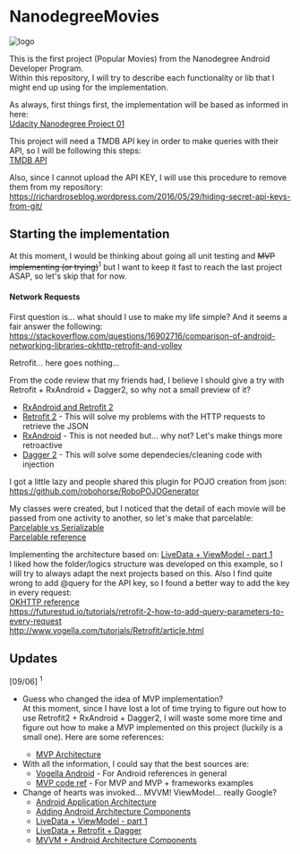 # NanodegreeMovies

![logo][LOGO]<br>

This is the first project (Popular Movies) from the Nanodegree Android Developer Program.<br>
Within this repository, I will try to describe each functionality or lib that I might end up using for the implementation.

As always, first things first, the implementation will be based as informed in here:<br>
[Udacity Nanodegree Project 01][UDNANO]

This project will need a TMDB API key in order to make queries with their API, so I will be following this steps:<br>
[TMDB API][TMDBAPI]

Also, since I cannot upload the API KEY, I will use this procedure to remove them from my repository:<br>
https://richardroseblog.wordpress.com/2016/05/29/hiding-secret-api-keys-from-git/

## Starting the implementation

At this moment, I would be thinking about going all unit testing and ~~MVP implementing (or trying)~~<sup>1</sup> but I want to keep it fast to reach the last project ASAP, so let's skip that for now.

#### Network Requests
First question is... what should I use to make my life simple? And it seems a fair answer the following:<br>
https://stackoverflow.com/questions/16902716/comparison-of-android-networking-libraries-okhttp-retrofit-and-volley

Retrofit... here goes nothing...

From the code review that my friends had, I believe I should give a try with Retrofit + RxAndroid + Dagger2, so why not a small preview of it?
* [RxAndroid and Retrofit 2][RXNRTFT2]
* [Retrofit 2][RTFT2] - This will solve my problems with the HTTP requests to retrieve the JSON
* [RxAndroid][RXAND] - This is not needed but... why not? Let's make things more retroactive
* [Dagger 2][DGGR2] - This will solve some dependecies/cleaning code with injection

I got a little lazy and people shared this plugin for POJO creation from json:<br>
https://github.com/robohorse/RoboPOJOGenerator

My classes were created, but I noticed that the detail of each movie will be passed from one activity to another, so let's make that parcelable:<br>
[Parcelable vs Serializable][PCLBXSRLB]<br>
[Parcelable reference][PCLB]

Implementing the architecture based on: [LiveData + ViewModel - part 1][LVDTVMP1]<br>
I liked how the folder/logics structure was developed on this example, so I will try to always adapt the next projects based on this. Also I find quite wrong to add @query for the API key, so I found a better way to add the key in every request:<br>
[OKHTTP reference][OKHTTP]<br>
https://futurestud.io/tutorials/retrofit-2-how-to-add-query-parameters-to-every-request<br>
http://www.vogella.com/tutorials/Retrofit/article.html


## Updates

[09/06] <sup>1</sup>
* Guess who changed the idea of MVP implementation?<br>
<tab>At this moment, since I have lost a lot of time trying to figure out how to use Retrofit2 + RxAndroid + Dagger2, I will waste some more time and figure out how to make a MVP implemented on this project (luckily is a small one). Here are some references:
  * [MVP Architecture][MVPARCH]
* With all the information, I could say that the best sources are:
  * [Vogella Android][VOGAND] - For Android references in general
  * [MVP code ref][MVPCODEREF] - For MVP and MVP + frameworks examples
* Change of hearts was invoked... MVVM! ViewModel... really Google?
  * [Android Application Architecture][ANDAPPARCH]
  * [Adding Android Architecture Components][ADDAAC]
  * [LiveData + ViewModel - part 1][LVDTVMP1]
  * [LiveData + Retrofit + Dagger][LVDTRTFTDG]
  * [MVVM + Android Architecture Components][MVVMAAC]

[ADDAAC]:<https://developer.android.com/topic/libraries/architecture/adding-components.html>
[OKHTTP]:<http://square.github.io/okhttp/>
[LOGO]:<https://is1-ssl.mzstatic.com/image/thumb/Purple111/v4/d9/d9/95/d9d995d3-e69b-1cce-3b29-68f2c8870b85/source/256x256bb.jpg>
[UDNANO]:<https://docs.google.com/document/d/1ZlN1fUsCSKuInLECcJkslIqvpKlP7jWL2TP9m6UiA6I/pub?embedded=true>
[TMDBAPI]:<https://developers.themoviedb.org/3/getting-started>
[RXNRTFT2]:<https://medium.freecodecamp.org/rxandroid-and-retrofit-2-0-66dc52725fff>
[RTFT2]:<http://square.github.io/retrofit/>
[RXAND]:<https://github.com/ReactiveX/RxAndroid>
[DGGR2]:<http://www.vogella.com/tutorials/Dagger/article.html>
[PCLBXSRLB]:<https://android.jlelse.eu/parcelable-vs-serializable-6a2556d51538>
[PCLB]:<https://developer.android.com/reference/android/os/Parcelable.html>
[MVPARCH]:<http://www.vogella.com/tutorials/AndroidArchitecture/article.html>
[MVPCODEREF]:<https://github.com/googlesamples/android-architecture>
[VOGAND]:<http://www.vogella.com/tutorials/android.html>
[ANDAPPARCH]:<https://developer.android.com/topic/libraries/architecture/guide.html>
[LVDTVMP1]:<https://proandroiddev.com/mvvm-architecture-viewmodel-and-livedata-part-1-604f50cda1>
[LVDTRTFTDG]:<https://proandroiddev.com/mvvm-architecture-using-livedata-rxjava-and-new-dagger-android-injection-639837b1eb6c>
[MVVMAAC]:<https://android.jlelse.eu/android-architecture-components-now-with-100-more-mvvm-11629a630125>
[RDMEHELP1]:<https://github.com/adam-p/markdown-here/wiki/Markdown-Cheatsheet>
[RDMEHELP2]:<https://github.com/tchapi/markdown-cheatsheet/blob/master/README.md>
